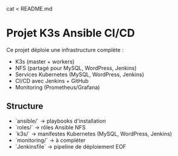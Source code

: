 cat <<EOF > README.md
# Projet K3s Ansible CI/CD

Ce projet déploie une infrastructure complète :
- K3s (master + workers)
- NFS (partagé pour MySQL, WordPress, Jenkins)
- Services Kubernetes (MySQL, WordPress, Jenkins)
- CI/CD avec Jenkins + GitHub
- Monitoring  (Prometheus/Grafana)

## Structure
- \`ansible/\` → playbooks d'installation
- \`roles/\` → rôles Ansible NFS
- \`k3s/\` → manifestes Kubernetes (MySQL, WordPress, Jenkins)
- \`monitoring/\` → à compléter
- \`Jenkinsfile\` → pipeline de déploiement
EOF
